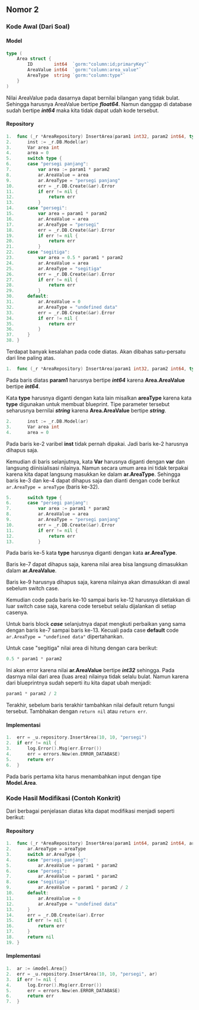 ## Nomor 2
### Kode Awal (Dari Soal)
#### Model
```go
type (
	Area struct {
		ID        int64  `gorm:"column:id;primaryKey"`
		AreaValue int64  `gorm:"column:area_value"`
		AreaType  string `gorm:"column:type"`
	}
)
```
Nilai AreaValue pada dasarnya dapat bernilai bilangan yang tidak bulat. Sehingga harusnya AreaValue bertipe *__float64__*. Namun danggap di database sudah bertipe *__int64__* maka kita tidak dapat udah kode tersebut.

#### Repository
```go
1.  func (_r *AreaRepository) InsertArea(param1 int32, param2 int64, type []string, ar *Model.Area) (err error) {
2.  	inst := _r.DB.Model(ar)
3.  	Var area int
4.  	area = 0
5.  	switch type {
6.  	case "persegi panjang":
7.  		var area := param1 * param2
8.  		ar.AreaValue = area
9.  		ar.AreaType = "persegi panjang"
10. 		err = _r.DB.Create(&ar).Error
11. 		if err != nil {
12. 			return err
13. 		}
14. 	case "persegi":
15. 		var area = param1 * param2
16. 		ar.AreaValue = area
17. 		ar.AreaType = "persegi"
18. 		err = _r.DB.Create(&ar).Error
19. 		if err != nil {
20. 			return err
21. 		}
22. 	case "segitiga":
23. 		var area = 0.5 * param1 * param2
24. 		ar.AreaValue = area
25. 		ar.AreaType = "segitiga"
26. 		err = _r.DB.Create(&ar).Error
27. 		if err != nil {
28. 			return err
29. 		}
30. 	default:
31. 		ar.AreaValue = 0
32. 		ar.AreaType = "undefined data"
33. 		err = _r.DB.Create(&ar).Error
34. 		if err != nil {
35. 			return err
36. 		}
37. 	}
38. }
```

Terdapat banyak kesalahan pada code diatas. Akan dibahas satu-persatu dari line paling atas.
```go
1.  func (_r *AreaRepository) InsertArea(param1 int32, param2 int64, type []string, ar *Model.Area) (err error) {
```
Pada baris diatas __param1__ harusnya bertipe *__int64__* karena __Area.AreaValue__ bertipe *__int64__*.

Kata __type__ harusnya diganti dengan kata lain misalkan __areaType__ karena kata __type__ digunakan untuk membuat blueprint. Tipe parameter tersebut seharusnya bernilai *__string__* karena __Area.AreaValue__ bertipe *__string__*.
```go
2.  	inst := _r.DB.Model(ar)
3.  	Var area int
4.  	area = 0
```

Pada baris ke-2 varibel __inst__ tidak pernah dipakai. Jadi baris ke-2 harusnya dihapus saja. 

Kemudian di baris selanjutnya, kata __Var__ harusnya diganti dengan __var__ dan langsung diinisialisasi nilainya. Namun secara umum area ini tidak terpakai karena kita dapat langsung masukkan ke dalam __ar.AreaType__. Sehingga baris ke-3 dan ke-4 dapat dihapus saja dan dianti dengan code berikut ```ar.AreaType = areaType``` (baris ke-32).

```go
5.  	switch type {
6.  	case "persegi panjang":
7.  		var area := param1 * param2
8.  		ar.AreaValue = area
9.  		ar.AreaType = "persegi panjang"
10. 		err = _r.DB.Create(&ar).Error
11. 		if err != nil {
12. 			return err
13. 		}
```
Pada baris ke-5 kata __type__ harusnya diganti dengan kata __ar.AreaType__. 

Baris ke-7 dapat dihapus saja, karena nilai area bisa langsung dimasukkan dalam __ar.AreaValue__. 

Baris ke-9 harusnya dihapus saja, karena nilainya akan dimasukkan di awal sebelum switch case. 

Kemudian code pada baris ke-10 sampai baris ke-12 harusnya diletakkan di luar switch case saja, karena code tersebut selalu dijalankan di setiap casenya. 

Untuk baris block *__case__* selanjutnya dapat mengkuti perbaikan yang sama dengan baris ke-7 sampai baris ke-13. Kecuali pada case __default__ code ```ar.AreaType = "undefined data"``` dipertahankan.

Untuk case "segitiga" nilai area di hitung dengan cara berikut:
```go
0.5 * param1 * param2
```
Ini akan error karena nilai __ar.AreaValue__ bertipe *__int32__* sehingga. Pada dasrnya nilai dari area (luas area) nilainya tidak selalu bulat. Namun karena dari blueprintnya sudah seperti itu kita dapat ubah menjadi:
```go
param1 * param2 / 2
```

Terakhir, sebelum baris terakhir tambahkan nilai default return fungsi tersebut. Tambhakan dengan ```return nil``` atau ```return err```.

#### Implementasi
```go
1.  err = _u.repository.InsertArea(10, 10, "persegi")
2. 	if err != nil {
3. 		log.Error().Msg(err.Error())
4. 		err = errors.New(en.ERROR_DATABASE)
5. 		return err
6. 	}
```
Pada baris pertama kita harus menambahkan input dengan tipe __Model.Area__.

### Kode Hasil Modifikasi (Contoh Konkrit)
Dari berbagai penjelasan diatas kita dapat modifikasi menjadi seperti berikut:

#### Repository
```go
1.  func (_r *AreaRepository) InsertArea(param1 int64, param2 int64, areaType string, ar *Model.Area) (err error) {
2.  	ar.AreaType = areaType
3.  	switch ar.AreaType {
4.  	case "persegi panjang":
5.  		ar.AreaValue = param1 * param2
6.  	case "persegi":
7.  		ar.AreaValue = param1 * param2
8.  	case "segitiga":
9.  		ar.AreaValue = param1 * param2 / 2
10. 	default:
11. 		ar.AreaValue = 0
12. 		ar.AreaType = "undefined data"
13. 	}
14. 	err = _r.DB.Create(&ar).Error
15. 	if err != nil {
16. 		return err
17. 	}
18. 	return nil
19. }
```
#### Implementasi
```go
1. 	ar := &model.Area{}
2. 	err = _u.repository.InsertArea(10, 10, "persegi", ar)
3. 	if err != nil {
4. 		log.Error().Msg(err.Error())
5. 		err = errors.New(en.ERROR_DATABASE)
6. 		return err
7. 	}
```